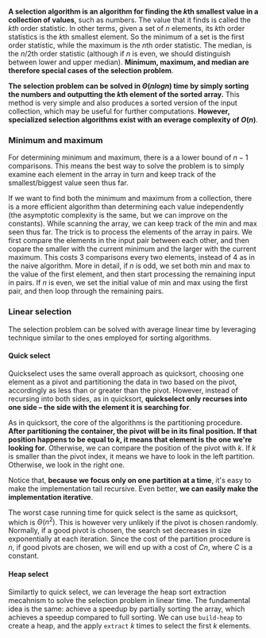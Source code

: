 **A selection algorithm is an algorithm for finding the $k$th smallest value in a collection of values**, such as numbers. The value that it finds is called the $kth$ order statistic. In other terms, given a set of $n$ elements, its $k$th order statistics is the $k$th smallest element. So the minimum of a set is the first order statistic, while the maximum is the $n$th order statistic. The median, is the $n/2$th order statistic (although if $n$ is even, we should distinguish between lower and upper median).  **Minimum, maximum, and median are therefore special cases of the selection problem**.

**The selection problem can be solved in $Θ(n log n)$ time by simply sorting the numbers and outputting the $k$th element of the sorted array.** This method is very simple and also produces a sorted version of the input collection, which may be useful for further computations. **However, specialized selection algorithms exist with an everage complexity of $O(n)$**.

### Minimum and maximum

For determining minimum and maximum, there is a a lower bound of $n-1$ comparisons. This means the best way to solve the problem is to simply examine each element in the array in turn and keep track of the smallest/biggest value seen thus far.

If we want to find both the minimum and maximum from a collection, there is a more efficient algorithm than determining each value independently (the asymptotic complexity is the same, but we can improve on the constants). While scanning the array, we can keep track of the min and max seen thus far. The trick is to process the elements of the array in pairs. We first compare the elements in the input pair between each other, and then copare the smaller with the current minimum and the larger with the current maximum. This costs 3 comparisons every two elements, instead of 4 as in the naive algorithm.
More in detail, if $n$ is odd, we set both min and max to the value of the first element, and then start processing the remaining input in pairs. If $n$ is even, we set the initial value of min and max using the first pair, and then loop through the remaining pairs. 

### Linear selection

The selection problem can be solved with average linear time by leveraging technique similar to the ones employed for sorting algorithms.

#### Quick select

Quickselect uses the same overall approach as quicksort, choosing one element as a pivot and partitioning the data in two based on the pivot, accordingly as less than or greater than the pivot. However, instead of recursing into both sides, as in quicksort, **quickselect only recurses into one side – the side with the element it is searching for**. 

As in quicksort, the core of the algorithms is the partitioning procedure. **After partitioning the container, the pivot will be in its final position. If that position happens to be equal to $k$, it means that element is the one we're looking for**. Otherwise, we can compare the position of the pivot with $k$. If $k$ is smaller than the pivot index, it means we have to look in the left partition. Otherwise, we look in the right one. 

Notice that, **because we focus only on one partition at a time**, it's easy to make the implementation tail recursive. Even better, **we can easily make the  implementation iterative**.

The worst case running time for quick select is the same as quicksort, which is $Θ(n^2)$. This is however very unlikely if the pivot is chosen randomly. Normally, if a good pivot is chosen, the search set decreases in size exponentially at each iteration. Since the cost of the partition procedure is $n$, if good pivots are chosen, we  will end up with a cost of $C n$, where $C$ is a constant.

#### Heap select

Similartly to quick select, we can leverage the heap sort extraction mecahnism to solve the selection problem in linear time. The fundamental idea is the same: achieve a speedup by partially sorting the array, which achieves a speedup compared to full sorting. We can use `build-heap` to create a heap, and the apply `extract` $k$ times to select the first $k$ elements.